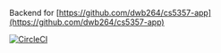 Backend for [https://github.com/dwb264/cs5357-app](https://github.com/dwb264/cs5357-app)

[![CircleCI](https://circleci.com/gh/dwb264/cs5357-app-backend.svg?style=svg)](https://circleci.com/gh/dwb264/cs5357-app-backend)
